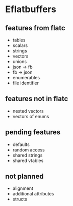 # Eflatbuffers

## features from flatc

* tables
* scalars
* strings
* vectors
* unions
* json -> fb
* fb   -> json
* enumerables
* file identifier

## features not in flatc

* nested vectors
* vectors of enums

## pending features

* defaults
* random access
* shared strings
* shared vtables

## not planned

* alignment
* additional attributes
* structs

